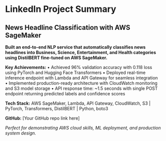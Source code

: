# LinkedIn Project Summary

## News Headline Classification with AWS SageMaker

**Built an end-to-end NLP service that automatically classifies news headlines into Business, Science, Entertainment, and Health categories using DistilBERT fine-tuned on AWS SageMaker.**

**Key Achievements:**
• Achieved 96% validation accuracy with 0.118 loss using PyTorch and Hugging Face Transformers
• Deployed real-time inference endpoint with Lambda and API Gateway for seamless integration
• Implemented production-ready architecture with CloudWatch monitoring and S3 model storage
• API response time: ~1.5 seconds with single POST endpoint returning predicted labels and confidence scores

**Tech Stack:** AWS SageMaker, Lambda, API Gateway, CloudWatch, S3 | PyTorch, Transformers, DistilBERT | Python, boto3

**GitHub:** [Your GitHub repo link here]

*Perfect for demonstrating AWS cloud skills, ML deployment, and production system design.*

